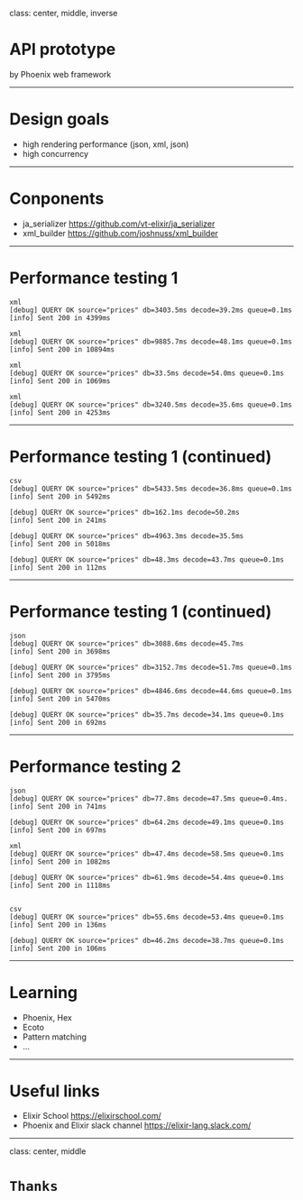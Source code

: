 class: center, middle, inverse

# API prototype 
by Phoenix web framework

---


# Design goals
- high rendering performance (json, xml, json)
- high concurrency

---
# Conponents
- ja_serializer https://github.com/vt-elixir/ja_serializer
- xml_builder https://github.com/joshnuss/xml_builder

---
# Performance testing 1
```
xml
[debug] QUERY OK source="prices" db=3403.5ms decode=39.2ms queue=0.1ms
[info] Sent 200 in 4399ms

xml
[debug] QUERY OK source="prices" db=9885.7ms decode=48.1ms queue=0.1ms
[info] Sent 200 in 10894ms

xml
[debug] QUERY OK source="prices" db=33.5ms decode=54.0ms queue=0.1ms
[info] Sent 200 in 1069ms

xml
[debug] QUERY OK source="prices" db=3240.5ms decode=35.6ms queue=0.1ms
[info] Sent 200 in 4253ms
```
---
#  Performance testing 1 (continued)
```
csv
[debug] QUERY OK source="prices" db=5433.5ms decode=36.8ms queue=0.1ms
[info] Sent 200 in 5492ms

[debug] QUERY OK source="prices" db=162.1ms decode=50.2ms
[info] Sent 200 in 241ms

[debug] QUERY OK source="prices" db=4963.3ms decode=35.5ms
[info] Sent 200 in 5018ms

[debug] QUERY OK source="prices" db=48.3ms decode=43.7ms queue=0.1ms
[info] Sent 200 in 112ms
```
---
#  Performance testing 1 (continued)
```
json
[debug] QUERY OK source="prices" db=3088.6ms decode=45.7ms
[info] Sent 200 in 3698ms

[debug] QUERY OK source="prices" db=3152.7ms decode=51.7ms queue=0.1ms
[info] Sent 200 in 3795ms

[debug] QUERY OK source="prices" db=4846.6ms decode=44.6ms queue=0.1ms
[info] Sent 200 in 5470ms

[debug] QUERY OK source="prices" db=35.7ms decode=34.1ms queue=0.1ms
[info] Sent 200 in 692ms
```

---
# Performance testing 2
```
json
[debug] QUERY OK source="prices" db=77.8ms decode=47.5ms queue=0.4ms.
[info] Sent 200 in 741ms

[debug] QUERY OK source="prices" db=64.2ms decode=49.1ms queue=0.1ms
[info] Sent 200 in 697ms

xml
[debug] QUERY OK source="prices" db=47.4ms decode=58.5ms queue=0.1ms
[info] Sent 200 in 1082ms

[debug] QUERY OK source="prices" db=61.9ms decode=54.4ms queue=0.1ms
[info] Sent 200 in 1118ms


csv
[debug] QUERY OK source="prices" db=55.6ms decode=53.4ms queue=0.1ms
[info] Sent 200 in 136ms

[debug] QUERY OK source="prices" db=46.2ms decode=38.7ms queue=0.1ms
[info] Sent 200 in 106ms
```
---

# Learning
- Phoenix, Hex
- Ecoto
- Pattern matching
- ...


---
# Useful links
- Elixir School https://elixirschool.com/
- Phoenix and Elixir slack channel https://elixir-lang.slack.com/


---
class: center, middle

# `Thanks`
